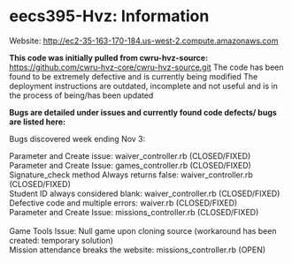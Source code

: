 # eecs395-Hvz: Information

Website: http://ec2-35-163-170-184.us-west-2.compute.amazonaws.com

<b>This code was initially pulled from cwru-hvz-source:</b> https://github.com/cwru-hvz-core/cwru-hvz-source.git
The code has been found to be extremely defective and is currently being modified
The deployment instructions are outdated, incomplete and not useful and is in the process of being/has been updated

<b>Bugs are detailed under issues and currently found code defects/ bugs are listed here:</b>

Bugs discovered week ending Nov 3:

Parameter and Create issue: waiver_controller.rb (CLOSED/FIXED) </br>
Parameter and Create Issue: games_controller.rb (CLOSED/FIXED) </br>
Signature_check method Always returns false: waiver_controller.rb (CLOSED/FIXED)</br>
Student ID always considered blank: waiver_controller.rb (CLOSED/FIXED)</br>
Defective code and multiple errors: waiver.rb (CLOSED/FIXED)</br>
Parameter and Create Issue: missions_controller.rb (CLOSED/FIXED)</br>
</br>
Game Tools Issue: Null game upon cloning source (workaround has been created: temporary solution)</br>
Mission attendance breaks the website: missions_controller.rb (OPEN)</br>
